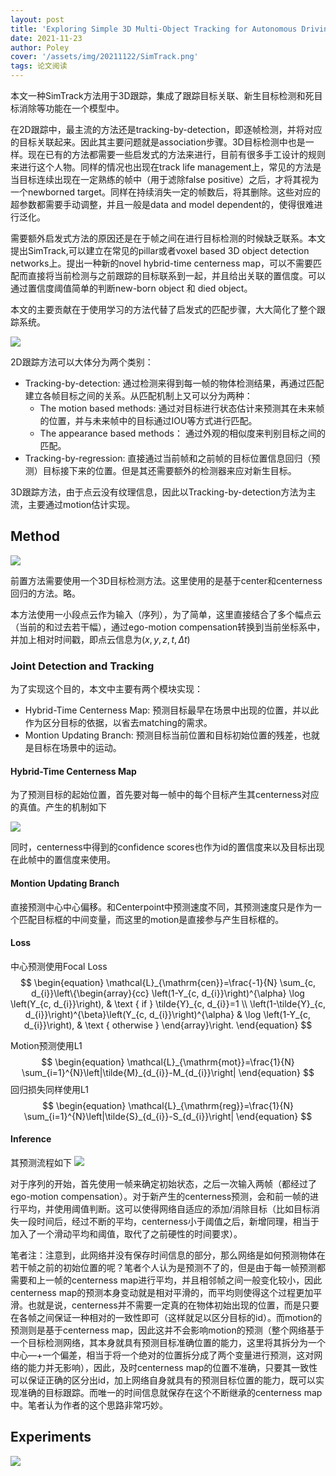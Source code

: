 ```yaml
---
layout: post
title: 'Exploring Simple 3D Multi-Object Tracking for Autonomous Driving'
date: 2021-11-23
author: Poley
cover: '/assets/img/20211122/SimTrack.png'
tags: 论文阅读
---
```


本文一种SimTrack方法用于3D跟踪，集成了跟踪目标关联、新生目标检测和死目标消除等功能在一个模型中。

在2D跟踪中，最主流的方法还是tracking-by-detection，即逐帧检测，并将对应的目标关联起来。因此其主要问题就是association步骤。3D目标检测中也是一样。现在已有的方法都需要一些启发式的方法来进行，目前有很多手工设计的规则来进行这个人物。同样的情况也出现在track life management上，常见的方法是当目标连续出现在一定熟练的帧中（用于滤除false positive）之后，才将其视为一个newborned target。同样在持续消失一定的帧数后，将其删除。这些对应的超参数都需要手动调整，并且一般是data and model dependent的，使得很难进行泛化。

需要额外启发式方法的原因还是在于帧之间在进行目标检测的时候缺乏联系。本文提出SimTrack,可以建立在常见的pillar或者voxel based 3D object detection networks上。提出一种新的novel hybrid-time centerness map，可以不需要匹配而直接将当前检测与之前跟踪的目标联系到一起，并且给出关联的置信度。可以通过置信度阈值简单的判断new-born object 和 died object。

本文的主要贡献在于使用学习的方法代替了启发式的匹配步骤，大大简化了整个跟踪系统。

![](/assets/img/20211122/SimTrackF1.png)

2D跟踪方法可以大体分为两个类别：
+ Tracking-by-detection: 通过检测来得到每一帧的物体检测结果，再通过匹配建立各帧目标之间的关系。从匹配机制上又可以分为两种：
  + The motion based methods: 通过对目标进行状态估计来预测其在未来帧的位置，并与未来帧中的目标通过IOU等方式进行匹配。
  + The appearance based methods： 通过外观的相似度来判别目标之间的匹配。
+ Tracking-by-regression: 直接通过当前帧和之前帧的目标位置信息回归（预测）目标接下来的位置。但是其还需要额外的检测器来应对新生目标。

3D跟踪方法，由于点云没有纹理信息，因此以Tracking-by-detection方法为主流，主要通过motion估计实现。

## Method
![](/assets/img/20211122/SimTrackF2.png)

前置方法需要使用一个3D目标检测方法。这里使用的是基于center和centerness回归的方法。略。

本方法使用一小段点云作为输入（序列），为了简单，这里直接结合了多个幅点云（当前的和过去若干幅），通过ego-motion compensation转换到当前坐标系中，并加上相对时间戳，即点云信息为$(x,y,z,t,\Delta t)$

### Joint Detection and Tracking

为了实现这个目的，本文中主要有两个模块实现：
+ Hybrid-Time Centerness Map: 预测目标最早在场景中出现的位置，并以此作为区分目标的依据，以省去matching的需求。
+ Montion Updating Branch: 预测目标当前位置和目标初始位置的残差，也就是目标在场景中的运动。

#### Hybrid-Time Centerness Map

为了预测目标的起始位置，首先要对每一帧中的每个目标产生其centerness对应的真值。产生的机制如下

![](/assets/img/20211122/SimTrack1.png)

同时，centerness中得到的confidence scores也作为id的置信度来以及目标出现在此帧中的置信度来使用。
#### Montion Updating Branch
直接预测中心中心偏移。和Centerpoint中预测速度不同，其预测速度只是作为一个匹配目标框的中间变量，而这里的motion是直接参与产生目标框的。

#### Loss

中心预测使用Focal Loss
$$
\begin{equation}
\mathcal{L}_{\mathrm{cen}}=\frac{-1}{N} \sum_{c, d_{i}}\left\{\begin{array}{cc}
\left(1-Y_{c, d_{i}}\right)^{\alpha} \log \left(Y_{c, d_{i}}\right), & \text { if } \tilde{Y}_{c, d_{i}}=1 \\
\left(1-\tilde{Y}_{c, d_{i}}\right)^{\beta}\left(Y_{c, d_{i}}\right)^{\alpha} & \log \left(1-Y_{c, d_{i}}\right), & \text { otherwise }
\end{array}\right.
\end{equation}
$$

Motion预测使用L1
$$
\begin{equation}
\mathcal{L}_{\mathrm{mot}}=\frac{1}{N} \sum_{i=1}^{N}\left|\tilde{M}_{d_{i}}-M_{d_{i}}\right|
\end{equation}
$$
回归损失同样使用L1
$$
\begin{equation}
\mathcal{L}_{\mathrm{reg}}=\frac{1}{N} \sum_{i=1}^{N}\left|\tilde{S}_{d_{i}}-S_{d_{i}}\right|
\end{equation}
$$

#### Inference
其预测流程如下
![](/assets/img/20211122/SimTrackA1.png)

对于序列的开始，首先使用一帧来确定初始状态，之后一次输入两帧（都经过了ego-motion compensation）。对于新产生的centerness预测，会和前一帧的进行平均，并使用阈值判断。这可以使得网络自适应的添加/消除目标（比如目标消失一段时间后，经过不断的平均，centerness小于阈值之后，新增同理，相当于加入了一个滑动平均和阈值，取代了之前硬性的时间要求）。

笔者注：注意到，此网络并没有保存时间信息的部分，那么网络是如何预测物体在若干帧之前的初始位置的呢？笔者个人认为是预测不了的，但是由于每一帧预测都需要和上一帧的centerness map进行平均，并且相邻帧之间一般变化较小，因此centerness map的预测本身变动就是相对平滑的，而平均则使得这个过程更加平滑。也就是说，centerness并不需要一定真的在物体初始出现的位置，而是只要在各帧之间保证一种相对的一致性即可（这样就足以区分目标的id）。而motion的预测则是基于centerness map，因此这并不会影响motion的预测（整个网络基于一个目标检测网络，其本身就具有预测目标准确位置的能力，这里将其拆分为一个中心—+一个偏差，相当于将一个绝对的位置拆分成了两个变量进行预测，这对网络的能力并无影响），因此，及时centerness map的位置不准确，只要其一致性可以保证正确的区分出id，加上网络自身就具有的预测目标位置的能力，既可以实现准确的目标跟踪。而唯一的时间信息就保存在这个不断继承的centerness map中。笔者认为作者的这个思路非常巧妙。

## Experiments
![](/assets/img/20211122/SimTrackT12.png)
